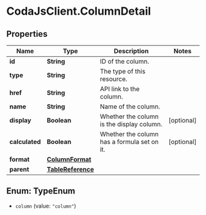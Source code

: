 # CodaJsClient.ColumnDetail

## Properties
Name | Type | Description | Notes
------------ | ------------- | ------------- | -------------
**id** | **String** | ID of the column. | 
**type** | **String** | The type of this resource. | 
**href** | **String** | API link to the column. | 
**name** | **String** | Name of the column. | 
**display** | **Boolean** | Whether the column is the display column. | [optional] 
**calculated** | **Boolean** | Whether the column has a formula set on it. | [optional] 
**format** | [**ColumnFormat**](ColumnFormat.md) |  | 
**parent** | [**TableReference**](TableReference.md) |  | 

<a name="TypeEnum"></a>
## Enum: TypeEnum

* `column` (value: `"column"`)

